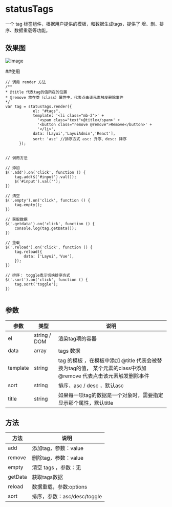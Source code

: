 # statusTags
一个 tag 标签组件，根据用户提供的模板，和数据生成tags，提供了 增、删、排序、数据重载等功能。
## 效果图

![image](https://images.gitee.com/uploads/images/2018/1119/210008_60bcfcfc_1994789.gif)

##使用


```
// 调用 render 方法
/**
* @title 代表tag的值所在的位置
* @remove 放在类（class）属性中，代表点击该元素触发删除事件
*/
var tag = statusTags.render({
            el: "#tags",
            template: '<li class="mb-2">' +
              '<span class="text">@title</span>' +             
              '<button class="remove @remove">Remove</button>' + 
              '</li>',
            data: [Layui','LayuiAdmin','React'],
            sort: 'asc' //排序方式 asc: 升序、desc: 降序 
      });


// 调用方法

// 添加
$('.add').on('click', function () {
    tag.add($('#input').val());
    $('#input').val('');
})

// 清空
$('.empty').on('click', function () {
    tag.empty();
})

// 获取数据
$('.getdata').on('click', function () {
    console.log(tag.getData());
})

// 重载
$('.reload').on('click', function () {
    tag.reload({
        data: ['Layui','Vue'],
    });
})

// 排序： toggle表示切换排序方式
$('.sort').on('click', function () {
    tag.sort('toggle');
})
            

```



## 参数

| 参数     | 类型         | 说明                                                             |
| -------- | ------------ | ---------------------------------------------------------------- |
| el       | string / DOM | 渲染tag项的容器                                                  |
| data     | array        | tags 数据                                                        |
| template | string       | tag 的模板 ，在模板中添加 @title 代表会被替换为tag的值， 某个元素的class中添加@remove 代表点击该元素触发删除事件                                                      |
| sort     | string       | 排序，asc / desc ，默认asc                                       |
| title    | string       | 如果每一项tag的数据是一个对象时，需要指定显示那个属性，默认title |

## 方法

| 方法    | 说明                        |
| ------- | --------------------------- |
| add     | 添加tag，参数：value        |
| remove  | 删除tag，参数：value        |
| empty   | 清空 tags ，参数：无        |
| getData | 获取tags数据                |
| reload  | 数据重载，参数:options      |
| sort    | 排序，参数：asc/desc/toggle |
